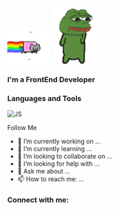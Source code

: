 <img width="100px" src="./assets/yC.gif">
<img width="100px" src="./assets/3nRK.gif">



### I'm a FrontEnd Developer


### Languages and Tools
![JS](https://img.shields.io/badge/-<JS>-<COLOR>)

Follow Me



- 🔭 I’m currently working on ...
- 🌱 I’m currently learning ...
- 👯 I’m looking to collaborate on ...
- 🤔 I’m looking for help with ...
- 💬 Ask me about ...
- 📫 How to reach me: ...

### Connect with me:
